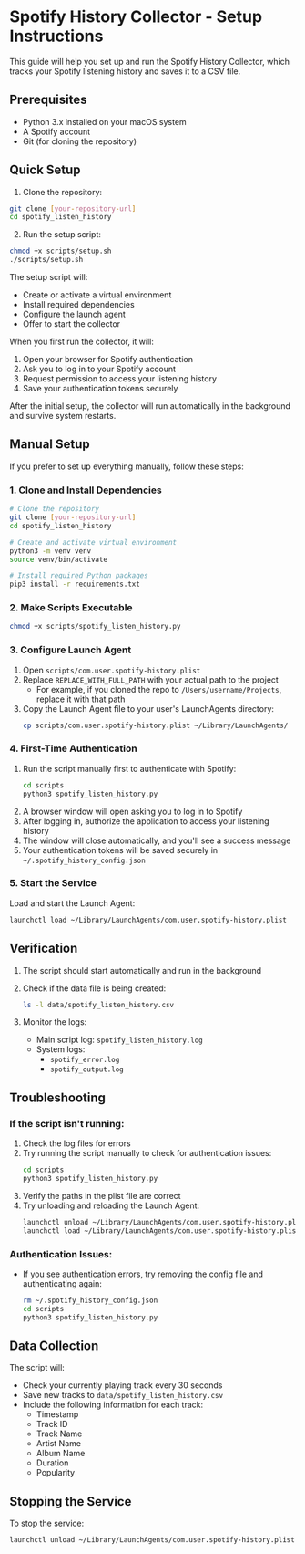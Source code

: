 # Spotify History Collector - Setup Instructions

This guide will help you set up and run the Spotify History Collector, which tracks your Spotify listening history and saves it to a CSV file.

## Prerequisites

- Python 3.x installed on your macOS system
- A Spotify account
- Git (for cloning the repository)

## Quick Setup

1. Clone the repository:
```bash
git clone [your-repository-url]
cd spotify_listen_history
```

2. Run the setup script:
```bash
chmod +x scripts/setup.sh
./scripts/setup.sh
```

The setup script will:
- Create or activate a virtual environment
- Install required dependencies
- Configure the launch agent
- Offer to start the collector

When you first run the collector, it will:
1. Open your browser for Spotify authentication
2. Ask you to log in to your Spotify account
3. Request permission to access your listening history
4. Save your authentication tokens securely

After the initial setup, the collector will run automatically in the background and survive system restarts.

## Manual Setup

If you prefer to set up everything manually, follow these steps:

### 1. Clone and Install Dependencies

```bash
# Clone the repository
git clone [your-repository-url]
cd spotify_listen_history

# Create and activate virtual environment
python3 -m venv venv
source venv/bin/activate

# Install required Python packages
pip3 install -r requirements.txt
```

### 2. Make Scripts Executable

```bash
chmod +x scripts/spotify_listen_history.py
```

### 3. Configure Launch Agent

1. Open `scripts/com.user.spotify-history.plist`
2. Replace `REPLACE_WITH_FULL_PATH` with your actual path to the project
   - For example, if you cloned the repo to `/Users/username/Projects`, replace it with that path
3. Copy the Launch Agent file to your user's LaunchAgents directory:
   ```bash
   cp scripts/com.user.spotify-history.plist ~/Library/LaunchAgents/
   ```

### 4. First-Time Authentication

1. Run the script manually first to authenticate with Spotify:
   ```bash
   cd scripts
   python3 spotify_listen_history.py
   ```
2. A browser window will open asking you to log in to Spotify
3. After logging in, authorize the application to access your listening history
4. The window will close automatically, and you'll see a success message
5. Your authentication tokens will be saved securely in `~/.spotify_history_config.json`

### 5. Start the Service

Load and start the Launch Agent:
```bash
launchctl load ~/Library/LaunchAgents/com.user.spotify-history.plist
```

## Verification

1. The script should start automatically and run in the background
2. Check if the data file is being created:
   ```bash
   ls -l data/spotify_listen_history.csv
   ```

3. Monitor the logs:
   - Main script log: `spotify_listen_history.log`
   - System logs: 
     - `spotify_error.log`
     - `spotify_output.log`

## Troubleshooting

### If the script isn't running:
1. Check the log files for errors
2. Try running the script manually to check for authentication issues:
   ```bash
   cd scripts
   python3 spotify_listen_history.py
   ```
3. Verify the paths in the plist file are correct
4. Try unloading and reloading the Launch Agent:
   ```bash
   launchctl unload ~/Library/LaunchAgents/com.user.spotify-history.plist
   launchctl load ~/Library/LaunchAgents/com.user.spotify-history.plist
   ```

### Authentication Issues:
- If you see authentication errors, try removing the config file and authenticating again:
  ```bash
  rm ~/.spotify_history_config.json
  cd scripts
  python3 spotify_listen_history.py
  ```

## Data Collection

The script will:
- Check your currently playing track every 30 seconds
- Save new tracks to `data/spotify_listen_history.csv`
- Include the following information for each track:
  - Timestamp
  - Track ID
  - Track Name
  - Artist Name
  - Album Name
  - Duration
  - Popularity

## Stopping the Service

To stop the service:
```bash
launchctl unload ~/Library/LaunchAgents/com.user.spotify-history.plist
``` 